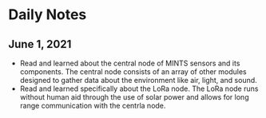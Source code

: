 # Daily Notes 
## June 1, 2021
- Read and learned about the central node of MINTS sensors and its components. The central node consists of an array of other modules designed to gather data about the environment like air, light, and sound.
- Read and learned specifically about the LoRa node. The LoRa node runs without human aid through the use of solar power and allows for long range communication with the centrla node.
